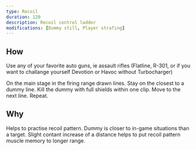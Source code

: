 ```yaml
---
type: Recoil
duration: 120
description: Recoil control ladder
modifications: [Dummy still, Player strafing]
---
```


## How

Use any of your favorite auto guns, ie assault rifles (Flatline, R-301, or if you want to challange yourself Devotion or Havoc without Turbocharger)

On the main stage in the firing range drawn lines. Stay on the closest to a dummy line. Kill the dummy with full shields within one clip. Move to the next line. Repeat.

## Why

Helps to practise recoil pattern. Dummy is closer to in-game situations than a target. Slight contant increase of a distance helps to put recoil pattern muscle memory to longer range.
